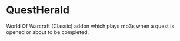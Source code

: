 # QuestHerald
World Of Warcraft (Classic) addon which plays mp3s when a quest is opened or about to be completed.
